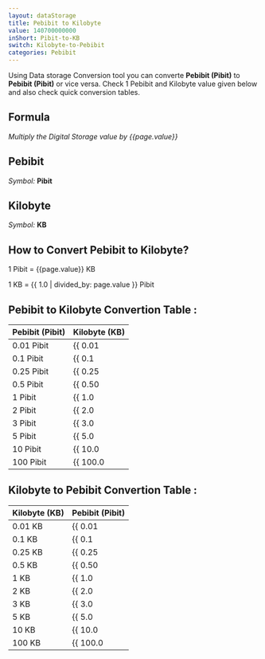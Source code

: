 ```yaml
---
layout: dataStorage
title: Pebibit to Kilobyte
value: 140700000000
inShort: Pibit-to-KB
switch: Kilobyte-to-Pebibit
categories: Pebibit
---
```


Using Data storage Conversion tool you can converte **Pebibit (Pibit)** to **Pebibit (Pibit)** or vice versa. Check 1 Pebibit and Kilobyte value given below and also check quick conversion tables.

## Formula
*Multiply the Digital Storage value by {{page.value}}*

## Pebibit
*Symbol:* **Pibit**

## Kilobyte
*Symbol:* **KB**

## How to Convert Pebibit to Kilobyte?

1 Pibit = {{page.value}} KB

1 KB = {{ 1.0 | divided_by: page.value }} Pibit


## Pebibit to Kilobyte Convertion Table :

| Pebibit (Pibit) | Kilobyte (KB) |
| ---- | ---- |
| 0.01 Pibit | {{ 0.01 | times: page.value }} KB |
| 0.1 Pibit | {{ 0.1 | times: page.value }} KB |
| 0.25 Pibit | {{ 0.25 | times: page.value }} KB |
| 0.5 Pibit | {{ 0.50 | times: page.value }} KB |
| 1 Pibit | {{ 1.0 | times: page.value }} KB |
| 2 Pibit | {{ 2.0 | times: page.value }} KB |
| 3 Pibit | {{ 3.0 | times: page.value }} KB |
| 5 Pibit | {{ 5.0 | times: page.value }} KB |
| 10 Pibit | {{ 10.0 | times: page.value }} KB |
| 100 Pibit | {{ 100.0 | times: page.value }} KB |

## Kilobyte to Pebibit Convertion Table :

| Kilobyte (KB) | Pebibit (Pibit) |
| ---- | ---- |
| 0.01 KB | {{ 0.01 | divided_by: page.value }} Pibit |
| 0.1 KB | {{ 0.1 | divided_by: page.value }} Pibit |
| 0.25 KB | {{ 0.25 | divided_by: page.value }} Pibit |
| 0.5 KB | {{ 0.50 | divided_by: page.value }} Pibit |
| 1 KB | {{ 1.0 | divided_by: page.value }} Pibit |
| 2 KB | {{ 2.0 | divided_by: page.value }} Pibit |
| 3 KB | {{ 3.0 | divided_by: page.value }} Pibit |
| 5 KB | {{ 5.0 | divided_by: page.value }} Pibit |
| 10 KB | {{ 10.0 | divided_by: page.value }} Pibit |
| 100 KB | {{ 100.0 | divided_by: page.value }} Pibit |


<script>
document.getElementById('selectInput')[19].selected = true
document.getElementById('selectOutput')[4].selected = true
</script>
